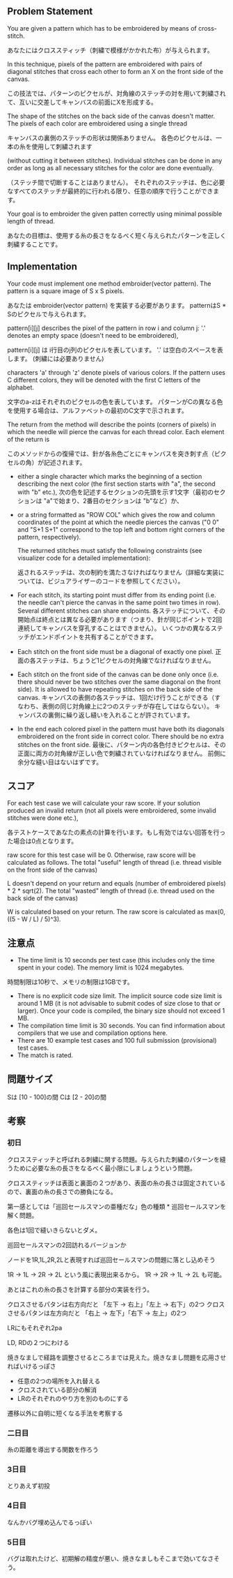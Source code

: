 ## Problem Statement

You are given a pattern which has to be embroidered by means of cross-stitch.

あなたにはクロススティッチ（刺繍で模様がかかれた布）が与えられます。

In this technique, pixels of the pattern are embroidered with pairs of diagonal stitches that cross each other to form an X on the front side of the canvas.

この技法では、パターンのピクセルが、対角線のステッチの対を用いて刺繍されて、互いに交差してキャンバスの前面にXを形成する。

The shape of the stitches on the back side of the canvas doesn't matter. The pixels of each color are embroidered using a single thread

キャンバスの裏側のステッチの形状は関係ありません。 各色のピクセルは、一本の糸を使用して刺繍されます

(without cutting it between stitches). Individual stitches can be done in any order as long as all necessary stitches for the color are done eventually.

（ステッチ間で切断することはありません）。 それぞれのステッチは、色に必要なすべてのステッチが最終的に行われる限り、任意の順序で行うことができます。

Your goal is to embroider the given patten correctly using minimal possible length of thread.

あなたの目標は、使用する糸の長さをなるべく短く与えられたパターンを正しく刺繍することです。


## Implementation

Your code must implement one method embroider(vector<string> pattern). The pattern is a square image of S x S pixels.

あなたは embroider(vector<string> pattern) を実装する必要があります。 patternはS * Sのピクセルで与えられます。

pattern[i][j] describes the pixel of the pattern in row i and column j: '.' denotes an empty space (doesn't need to be embroidered),

pattern[i][j] は i行目のj列のピクセルを表しています。 '.' は空白のスペースを表します。 (刺繍には必要ありません)

characters 'a' through 'z' denote pixels of various colors. If the pattern uses C different colors, they will be denoted with the first C letters of the alphabet.

文字のa-zはそれぞれのピクセルの色を表しています。 パターンがCの異なる色を使用する場合は、アルファベットの最初のC文字で示されます。

The return from the method will describe the points (corners of pixels) in which the needle will pierce the canvas for each thread color. Each element of the return is

このメソッドからの復帰では、針が各糸色ごとにキャンバスを突き刺す点（ピクセルの角）が記述されます。

- either a single character which marks the beginning of a section describing the next color (the first section starts with "a", the second with "b" etc.),
  次の色を記述するセクションの先頭を示す1文字（最初のセクションは "a"で始まり、2番目のセクションは "b"など）か、

- or a string formatted as "ROW COL" which gives the row and column coordinates of the point at which the needle pierces the canvas
  ("0 0" and "S+1 S+1" correspond to the top left and bottom right corners of the pattern, respectively).  

  The returned stitches must satisfy the following constraints (see visualizer code for a detailed implementation):

  返されるステッチは、次の制約を満たさなければなりません（詳細な実装については、ビジュアライザーのコードを参照してください）。

- For each stitch, its starting point must differ from its ending point (i.e. the needle can't pierce the canvas in the same point two times in row). Several different stitches can share endpoints.
  各ステッチについて、その開始点は終点とは異なる必要があります（つまり、針が同じポイントで2回連続してキャンバスを穿孔することはできません）。 いくつかの異なるステッチがエンドポイントを共有することができます。

- Each stitch on the front side must be a diagonal of exactly one pixel.
  正面の各ステッチは、ちょうど1ピクセルの対角線でなければなりません。

- Each stitch on the front side of the canvas can be done only once (i.e. there should never be two stitches over the same diagonal on the front side).
  It is allowed to have repeating stitches on the back side of the canvas.
  キャンバスの表側の各ステッチは、1回だけ行うことができる（すなわち、表側の同じ対角線上に2つのステッチが存在してはならない）。 キャンバスの裏側に繰り返し縫いを入れることが許されています。

- In the end each colored pixel in the pattern must have both its diagonals embroidered on the front side in correct color. There should be no extra stitches on the front side.
  最後に、パターン内の各色付きピクセルは、その正面に両方の対角線が正しい色で刺繍されていなければなりません。 前側に余分な縫い目はないはずです。

## スコア

For each test case we will calculate your raw score. If your solution produced an invalid return (not all pixels were embroidered, some invalid stitches were done etc.),

各テストケースであなたの素点の計算を行います。もし有効ではない回答を行った場合は0点となります。

raw score for this test case will be 0. Otherwise, raw score will be calculated as follows. The total "useful" length of thread (i.e. thread visible on the front side of the canvas)

L doesn't depend on your return and equals (number of embroidered pixels) * 2 * sqrt(2). The total "wasted" length of thread (i.e. thread used on the back side of the canvas)

W is calculated based on your return. The raw score is calculated as max(0, ((5 - W / L) / 5)^3).


## 注意点

-	The time limit is 10 seconds per test case (this includes only the time spent in your code). The memory limit is 1024 megabytes.

  時間制限は10秒で、メモリの制限は1GBです。

-	There is no explicit code size limit. The implicit source code size limit is around 1 MB (it is not advisable to submit codes of size close to that or larger). Once your code is compiled, the binary size should not exceed 1 MB.
-	The compilation time limit is 30 seconds. You can find information about compilers that we use and compilation options here.
-	There are 10 example test cases and 100 full submission (provisional) test cases.
-	The match is rated.


## 問題サイズ

Sは [10 - 100]の間
Cは [2 - 20]の間

## 考察

### 初日

クロススティッチと呼ばれる刺繍に関する問題。与えられた刺繍のパターンを縫うために必要な糸の長さをなるべく最小限にしましょうという問題。

クロススティッチは表面と裏面の２つがあり、表面の糸の長さは固定されているので、裏面の糸の長さでの勝負になる。

第一感としては「巡回セールスマンの亜種だな」色の種類 * 巡回セールスマンを解く問題。

各色は1回で縫いきらないとダメ。

巡回セールスマンの2回訪れるバージョンか

ノードを1R,1L,2R,2Lと表現すれば巡回セールスマンの問題に落とし込めそう

1R -> 1L -> 2R -> 2L という風に表現出来るから。
1R -> 2R -> 1L -> 2L も可能。

あとはこれの糸の長さを計算する部分の実装を行う。

クロスさせるパタンは右方向だと 「左下 -> 右上」「左上 -> 右下」の2つ
クロスさせるパタンは左方向だと 「右上 -> 左下」「右下 -> 左上」の2つ

LRにもそれぞれ2pa

LD, RDの２つにわける

焼きなましで経路を調整させるところまでは見えた。焼きなまし問題を応用させればいけるっぽさ

* 任意の2つの場所を入れ替える
* クロスされている部分の解消
* LRのそれぞれのやり方を別のものにする

遷移以外に自明に短くなる手法を考察する


### 二日目

糸の距離を導出する関数を作ろう

### 3日目

とりあえず初投

### 4日目

なんかバグ埋め込んでるっぽい

### 5日目

バグは取れたけど、初期解の精度が悪い、焼きなましもそこまで効いてなさそう。
